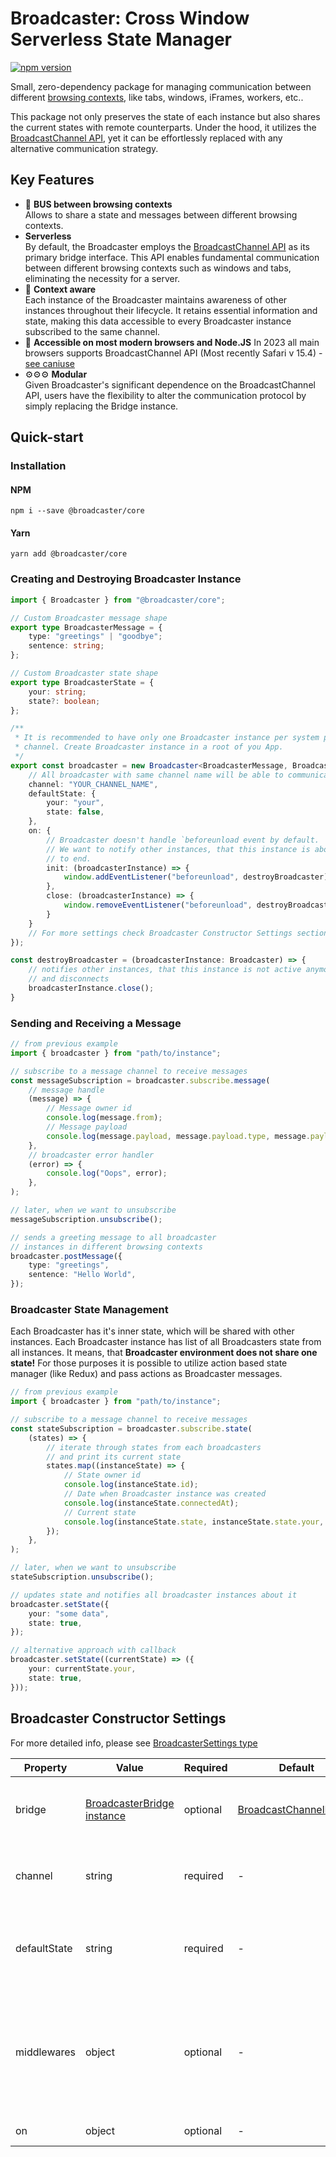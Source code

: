 # Broadcaster: Cross Window Serverless State Manager

[![npm version](https://badge.fury.io/js/@broadcaster%2Fcore.svg)](https://badge.fury.io/js/@broadcaster%2Fcore)

Small, zero-dependency package for managing communication between different
[browsing contexts](https://developer.mozilla.org/en-US/docs/Glossary/Browsing_context), like tabs, windows, iFrames, workers, etc..

This package not only preserves the state of each instance but also shares the current states with remote counterparts.
Under the hood, it utilizes the [BroadcastChannel API](https://developer.mozilla.org/en-US/docs/Web/API/Broadcast_Channel_API),
yet it can be effortlessly replaced with any alternative communication strategy.

## Key Features

 * 🚌 **BUS between browsing contexts**  
 Allows to share a state and messages between different browsing contexts.
 * **Serverless**  
 By default, the Broadcaster employs the [BroadcastChannel API](https://developer.mozilla.org/en-US/docs/Web/API/Broadcast_Channel_API)
 as its primary bridge interface. This API enables fundamental communication between different browsing contexts such
 as windows and tabs, eliminating the necessity for a server.
 * 📝 **Context aware**  
Each instance of the Broadcaster maintains awareness of other instances throughout their lifecycle.
It retains essential information and state, making this data accessible to every Broadcaster instance
subscribed to the same channel.
 * 💪 **Accessible on most modern browsers and Node.JS** 
 In 2023 all main browsers supports BroadcastChannel API (Most recently Safari v 15.4) -
 [see caniuse](https://caniuse.com/?search=BroadcastChannel)
 * ⚙️⚙️⚙️ **Modular**  
Given Broadcaster's significant dependence on the BroadcastChannel API, users have the flexibility
to alter the communication protocol by simply replacing the Bridge instance.


## Quick-start

### Installation

#### NPM
```npm i --save @broadcaster/core```

#### Yarn
```yarn add @broadcaster/core```

### Creating and Destroying Broadcaster Instance

```ts
import { Broadcaster } from "@broadcaster/core";

// Custom Broadcaster message shape
export type BroadcasterMessage = {
    type: "greetings" | "goodbye";
    sentence: string;
};

// Custom Broadcaster state shape
export type BroadcasterState = {
    your: string;
    state?: boolean;
};

/**
 * It is recommended to have only one Broadcaster instance per system per
 * channel. Create Broadcaster instance in a root of you App.
 */
export const broadcaster = new Broadcaster<BroadcasterMessage, BroadcasterState>({
    // All broadcaster with same channel name will be able to communicate.
    channel: "YOUR_CHANNEL_NAME",
    defaultState: {
        your: "your",
        state: false,
    },
    on: {
        // Broadcaster doesn't handle `beforeunload event by default.
        // We want to notify other instances, that this instance is about
        // to end.
        init: (broadcasterInstance) => {
            window.addEventListener("beforeunload", destroyBroadcaster);
        },
        close: (broadcasterInstance) => {
            window.removeEventListener("beforeunload", destroyBroadcaster);
        }
    }
    // For more settings check Broadcaster Constructor Settings section down below
});

const destroyBroadcaster = (broadcasterInstance: Broadcaster) => {
    // notifies other instances, that this instance is not active anymore
    // and disconnects
    broadcasterInstance.close();
}
```

### Sending and Receiving a Message

```ts
// from previous example
import { broadcaster } from "path/to/instance";

// subscribe to a message channel to receive messages
const messageSubscription = broadcaster.subscribe.message(
    // message handle
    (message) => {
        // Message owner id
        console.log(message.from);
        // Message payload
        console.log(message.payload, message.payload.type, message.payload.sentence);
    },
    // broadcaster error handler
    (error) => {
        console.log("Oops", error);
    },
);

// later, when we want to unsubscribe
messageSubscription.unsubscribe();

// sends a greeting message to all broadcaster
// instances in different browsing contexts
broadcaster.postMessage({
    type: "greetings",
    sentence: "Hello World",
});
```

### Broadcaster State Management

Each Broadcaster has it's inner state, which will be shared with other instances. Each Broadcaster instance
has list of all Broadcasters state from all instances. It means, that **Broadcaster environment does not
share one state!** For those purposes it is possible to utilize action based state manager (like Redux) and pass
actions as Broadcaster messages.

```ts
// from previous example
import { broadcaster } from "path/to/instance";

// subscribe to a message channel to receive messages
const stateSubscription = broadcaster.subscribe.state(
    (states) => {
        // iterate through states from each broadcasters
        // and print its current state
        states.map((instanceState) => {
            // State owner id
            console.log(instanceState.id);
            // Date when Broadcaster instance was created
            console.log(instanceState.connectedAt);
            // Current state
            console.log(instanceState.state, instanceState.state.your, instanceState.state.state);
        });
    },
);

// later, when we want to unsubscribe
stateSubscription.unsubscribe();

// updates state and notifies all broadcaster instances about it
broadcaster.setState({
    your: "some data",
    state: true,
});

// alternative approach with callback
broadcaster.setState((currentState) => ({
    your: currentState.your,
    state: true,
}));
```

## Broadcaster Constructor Settings

For more detailed info, please see [BroadcasterSettings type](https://github.com/pavelstencl/broadcasterJS/blob/main/packages/core/src/types.ts)

| Property     | Value                                                                                                                    | Required | Default                                                                                                                              | Description                                                                                          |
|--------------|--------------------------------------------------------------------------------------------------------------------------|----------|--------------------------------------------------------------------------------------------------------------------------------------|------------------------------------------------------------------------------------------------------|
| bridge       | [BroadcasterBridge instance](https://github.com/pavelstencl/broadcasterJS/blob/main/packages/core/src/bridges/Bridge.ts) | optional | [BroadcastChannelBridge](https://github.com/pavelstencl/broadcasterJS/blob/main/packages/core/src/bridges/BroadcastChannelBridge.ts) | Allows to change communication strategy to a custom one.                                             |
| channel      | string                                                                                                                   | required | -                                                                                                                                    | All broadcaster with same channel name will be able to communicate.                                  |
| defaultState | string                                                                                                                   | required | -                                                                                                                                    | Initial broadcaster instance state. Will be broadcasted to audience.                                 |
| middlewares  | object                                                                                                                   | optional | -                                                                                                                                    | Set of middlewares, which can modify message before broadcasting and right after receiving a message |
| on           | object                                                                                                                   | optional | -                                                                                                                                    | Set of lifecycle events.                                                                             |
